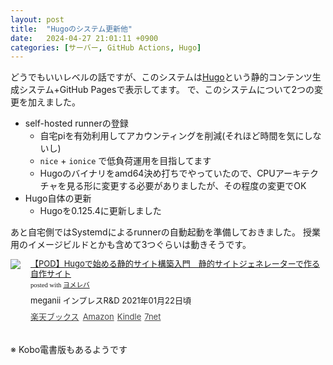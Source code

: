 ```yaml
---
layout: post
title:  "Hugoのシステム更新他"
date:   2024-04-27 21:01:11 +0900
categories: [サーバー, GitHub Actions, Hugo]
---
```

どうでもいいレベルの話ですが、このシステムは[Hugo](https://github.com/gohugoio/hugo)という静的コンテンツ生成システム+GitHub Pagesで表示してます。
で、このシステムについて2つの変更を加えました。

* self-hosted runnerの登録
    * 自宅piを有効利用してアカウンティングを削減(それほど時間を気にしないし)
    * `nice` + `ionice` で低負荷運用を目指してます
    * Hugoのバイナリをamd64決め打ちでやっていたので、CPUアーキテクチャを見る形に変更する必要がありましたが、その程度の変更でOK
* Hugo自体の更新
    * Hugoを0.125.4に更新しました

あと自宅側ではSystemdによるrunnerの自動起動を準備しておきました。
授業用のイメージビルドとかも含めて3つぐらいは動きそうです。

<div class="booklink-box" style="text-align:left;padding-bottom:20px;font-size:small;zoom: 1;overflow: hidden;"><div class="booklink-image" style="float:left;margin:0 15px 10px 0;"><a href="//af.moshimo.com/af/c/click?a_id=1175594&p_id=56&pc_id=56&pl_id=637&s_v=b5Rz2P0601xu&url=http%3A%2F%2Fbooks.rakuten.co.jp%2Frb%2F16618808%2F" target="_blank" ><img src="https://thumbnail.image.rakuten.co.jp/@0_mall/book/cabinet/9201/9784844379201.jpg?_ex=200x200" style="border: none;" /></a><img src="//i.moshimo.com/af/i/impression?a_id=1175594&p_id=56&pc_id=56&pl_id=637" width="1" height="1" style="border:none;"></div><div class="booklink-info" style="line-height:120%;zoom: 1;overflow: hidden;"><div class="booklink-name" style="margin-bottom:10px;line-height:120%"><a href="//af.moshimo.com/af/c/click?a_id=1175594&p_id=56&pc_id=56&pl_id=637&s_v=b5Rz2P0601xu&url=http%3A%2F%2Fbooks.rakuten.co.jp%2Frb%2F16618808%2F" target="_blank" >【POD】Hugoで始める静的サイト構築入門　静的サイトジェネレーターで作る自作サイト</a><img src="//i.moshimo.com/af/i/impression?a_id=1175594&p_id=56&pc_id=56&pl_id=637" width="1" height="1" style="border:none;"><div class="booklink-powered-date" style="font-size:8pt;margin-top:5px;font-family:verdana;line-height:120%">posted with <a href="https://yomereba.com" rel="nofollow" target="_blank">ヨメレバ</a></div></div><div class="booklink-detail" style="margin-bottom:5px;">meganii インプレスR&D 2021年01月22日頃    </div><div class="booklink-link2" style="margin-top:10px;opacity: .80;filter: alpha(opacity=80);-ms-filter: "alpha(opacity=80)";-khtml-opacity: .80;-moz-opacity: .80;"><div class="shoplinkrakuten" style="display:inline;margin-right:5px"><a href="//af.moshimo.com/af/c/click?a_id=1175594&p_id=56&pc_id=56&pl_id=637&s_v=b5Rz2P0601xu&url=http%3A%2F%2Fbooks.rakuten.co.jp%2Frb%2F16618808%2F" target="_blank" >楽天ブックス</a><img src="//i.moshimo.com/af/i/impression?a_id=1175594&p_id=56&pc_id=56&pl_id=637" width="1" height="1" style="border:none;"></div><div class="shoplinkamazon" style="display:inline;margin-right:5px"><a href="//af.moshimo.com/af/c/click?a_id=920708&p_id=170&pc_id=185&pl_id=4062&s_v=b5Rz2P0601xu&url=https%3A%2F%2Fwww.amazon.co.jp%2Fexec%2Fobidos%2FASIN%2F4844379208" target="_blank" >Amazon</a></div><div class="shoplinkkindle" style="display:inline;margin-right:5px"><a href="//af.moshimo.com/af/c/click?a_id=920708&p_id=170&pc_id=185&pl_id=4062&s_v=b5Rz2P0601xu&url=https%3A%2F%2Fwww.amazon.co.jp%2Fgp%2Fsearch%3Fkeywords%3D%25E3%2580%2590POD%25E3%2580%2591Hugo%25E3%2581%25A7%25E5%25A7%258B%25E3%2582%2581%25E3%2582%258B%25E9%259D%2599%25E7%259A%2584%25E3%2582%25B5%25E3%2582%25A4%25E3%2583%2588%25E6%25A7%258B%25E7%25AF%2589%25E5%2585%25A5%25E9%2596%2580%25E3%2580%2580%25E9%259D%2599%25E7%259A%2584%25E3%2582%25B5%25E3%2582%25A4%25E3%2583%2588%25E3%2582%25B8%25E3%2582%25A7%25E3%2583%258D%25E3%2583%25AC%25E3%2583%25BC%25E3%2582%25BF%25E3%2583%25BC%25E3%2581%25A7%25E4%25BD%259C%25E3%2582%258B%25E8%2587%25AA%25E4%25BD%259C%25E3%2582%25B5%25E3%2582%25A4%25E3%2583%2588%26__mk_ja_JP%3D%2583J%2583%255E%2583J%2583i%26url%3Dnode%253D2275256051" target="_blank" >Kindle</a></div><div class="shoplinkseven" style="display:inline;margin-right:5px"><a href="//ck.jp.ap.valuecommerce.com/servlet/referral?sid=3301980&pid=890465082&vc_url=http%3A%2F%2F7net.omni7.jp%2Fsearch%2F%3FsearchKeywordFlg%3D1%26keyword%3D9784844379201&vcptn=kaereba" target="_blank" >7net<img src="//ad.jp.ap.valuecommerce.com/servlet/atq/gifbanner?sid=3301980&pid=890465082" height="1" width="1" border="0"></a></div>            	  	  	  	  	</div></div><div class="booklink-footer" style="clear: left"></div></div>

※ Kobo電書版もあるようです
